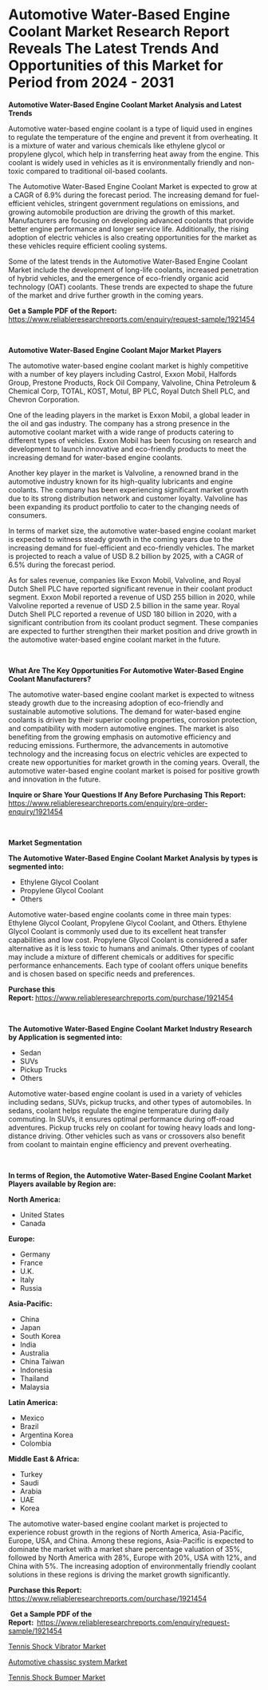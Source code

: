 <p><h1>Automotive Water-Based Engine Coolant Market Research Report Reveals The Latest Trends And Opportunities of this Market for Period from 2024 - 2031</h1></p><p><strong>Automotive Water-Based Engine Coolant Market Analysis and Latest Trends</strong></p>
<p><p>Automotive water-based engine coolant is a type of liquid used in engines to regulate the temperature of the engine and prevent it from overheating. It is a mixture of water and various chemicals like ethylene glycol or propylene glycol, which help in transferring heat away from the engine. This coolant is widely used in vehicles as it is environmentally friendly and non-toxic compared to traditional oil-based coolants.</p><p>The Automotive Water-Based Engine Coolant Market is expected to grow at a CAGR of 6.9% during the forecast period. The increasing demand for fuel-efficient vehicles, stringent government regulations on emissions, and growing automobile production are driving the growth of this market. Manufacturers are focusing on developing advanced coolants that provide better engine performance and longer service life. Additionally, the rising adoption of electric vehicles is also creating opportunities for the market as these vehicles require efficient cooling systems.</p><p>Some of the latest trends in the Automotive Water-Based Engine Coolant Market include the development of long-life coolants, increased penetration of hybrid vehicles, and the emergence of eco-friendly organic acid technology (OAT) coolants. These trends are expected to shape the future of the market and drive further growth in the coming years.</p></p>
<p><strong>Get a Sample PDF of the Report:&nbsp;</strong> <a href="https://www.reliableresearchreports.com/enquiry/request-sample/1921454">https://www.reliableresearchreports.com/enquiry/request-sample/1921454</a></p>
<p>&nbsp;</p>
<p><strong>Automotive Water-Based Engine Coolant Major Market Players</strong></p>
<p><p>The automotive water-based engine coolant market is highly competitive with a number of key players including Castrol, Exxon Mobil, Halfords Group, Prestone Products, Rock Oil Company, Valvoline, China Petroleum & Chemical Corp, TOTAL, KOST, Motul, BP PLC, Royal Dutch Shell PLC, and Chevron Corporation. </p><p>One of the leading players in the market is Exxon Mobil, a global leader in the oil and gas industry. The company has a strong presence in the automotive coolant market with a wide range of products catering to different types of vehicles. Exxon Mobil has been focusing on research and development to launch innovative and eco-friendly products to meet the increasing demand for water-based engine coolants.</p><p>Another key player in the market is Valvoline, a renowned brand in the automotive industry known for its high-quality lubricants and engine coolants. The company has been experiencing significant market growth due to its strong distribution network and customer loyalty. Valvoline has been expanding its product portfolio to cater to the changing needs of consumers.</p><p>In terms of market size, the automotive water-based engine coolant market is expected to witness steady growth in the coming years due to the increasing demand for fuel-efficient and eco-friendly vehicles. The market is projected to reach a value of USD 8.2 billion by 2025, with a CAGR of 6.5% during the forecast period.</p><p>As for sales revenue, companies like Exxon Mobil, Valvoline, and Royal Dutch Shell PLC have reported significant revenue in their coolant product segment. Exxon Mobil reported a revenue of USD 255 billion in 2020, while Valvoline reported a revenue of USD 2.5 billion in the same year. Royal Dutch Shell PLC reported a revenue of USD 180 billion in 2020, with a significant contribution from its coolant product segment. These companies are expected to further strengthen their market position and drive growth in the automotive water-based engine coolant market in the future.</p></p>
<p>&nbsp;</p>
<p><strong>What Are The Key Opportunities For Automotive Water-Based Engine Coolant Manufacturers?</strong></p>
<p><p>The automotive water-based engine coolant market is expected to witness steady growth due to the increasing adoption of eco-friendly and sustainable automotive solutions. The demand for water-based engine coolants is driven by their superior cooling properties, corrosion protection, and compatibility with modern automotive engines. The market is also benefiting from the growing emphasis on automotive efficiency and reducing emissions. Furthermore, the advancements in automotive technology and the increasing focus on electric vehicles are expected to create new opportunities for market growth in the coming years. Overall, the automotive water-based engine coolant market is poised for positive growth and innovation in the future.</p></p>
<p><strong>Inquire or Share Your Questions If Any Before Purchasing This Report:</strong> <a href="https://www.reliableresearchreports.com/enquiry/pre-order-enquiry/1921454">https://www.reliableresearchreports.com/enquiry/pre-order-enquiry/1921454</a></p>
<p>&nbsp;</p>
<p><strong>Market Segmentation</strong></p>
<p><strong>The Automotive Water-Based Engine Coolant Market Analysis by types is segmented into:</strong></p>
<p><ul><li>Ethylene Glycol Coolant</li><li>Propylene Glycol Coolant</li><li>Others</li></ul></p>
<p><p>Automotive water-based engine coolants come in three main types: Ethylene Glycol Coolant, Propylene Glycol Coolant, and Others. Ethylene Glycol Coolant is commonly used due to its excellent heat transfer capabilities and low cost. Propylene Glycol Coolant is considered a safer alternative as it is less toxic to humans and animals. Other types of coolant may include a mixture of different chemicals or additives for specific performance enhancements. Each type of coolant offers unique benefits and is chosen based on specific needs and preferences.</p></p>
<p><strong>Purchase this Report:&nbsp;</strong><a href="https://www.reliableresearchreports.com/purchase/1921454">https://www.reliableresearchreports.com/purchase/1921454</a></p>
<p>&nbsp;</p>
<p><strong>The Automotive Water-Based Engine Coolant Market Industry Research by Application is segmented into:</strong></p>
<p><ul><li>Sedan</li><li>SUVs</li><li>Pickup Trucks</li><li>Others</li></ul></p>
<p><p>Automotive water-based engine coolant is used in a variety of vehicles including sedans, SUVs, pickup trucks, and other types of automobiles. In sedans, coolant helps regulate the engine temperature during daily commuting. In SUVs, it ensures optimal performance during off-road adventures. Pickup trucks rely on coolant for towing heavy loads and long-distance driving. Other vehicles such as vans or crossovers also benefit from coolant to maintain engine efficiency and prevent overheating.</p></p>
<p>&nbsp;</p>
<p><strong>In terms of Region, the Automotive Water-Based Engine Coolant Market Players available by Region are:</strong></p>
<p>
    <p> <strong> North America: </strong>
        <ul>
            <li>United States</li>
            <li>Canada</li>
        </ul>
        </p> 
    <p> <strong> Europe: </strong>
        <ul>
            <li>Germany</li>
            <li>France</li>
            <li>U.K.</li>
            <li>Italy</li>
            <li>Russia</li>
        </ul>
        </p> 
    <p> <strong> Asia-Pacific: </strong>
        <ul>
            <li>China</li>
            <li>Japan</li>
            <li>South Korea</li>
            <li>India</li>
            <li>Australia</li>
            <li>China Taiwan</li>
            <li>Indonesia</li>
            <li>Thailand</li>
            <li>Malaysia</li>
        </ul>
        </p> 
    <p> <strong> Latin America: </strong>
        <ul>
            <li>Mexico</li>
            <li>Brazil</li>
            <li>Argentina Korea</li>
            <li>Colombia</li>
        </ul>
        </p> 
    <p> <strong> Middle East & Africa: </strong>
        <ul>
            <li>Turkey</li>
            <li>Saudi</li>
            <li>Arabia</li>
            <li>UAE</li>
            <li>Korea</li>
        </ul>
    </p>
    </p>
<p><p>The automotive water-based engine coolant market is projected to experience robust growth in the regions of North America, Asia-Pacific, Europe, USA, and China. Among these regions, Asia-Pacific is expected to dominate the market with a market share percentage valuation of 35%, followed by North America with 28%, Europe with 20%, USA with 12%, and China with 5%. The increasing adoption of environmentally friendly coolant solutions in these regions is driving the market growth significantly.</p></p>
<p><strong>Purchase this Report: </strong><a href="https://www.reliableresearchreports.com/purchase/1921454">https://www.reliableresearchreports.com/purchase/1921454</a></p>
<p>&nbsp;<strong>Get a Sample PDF of the Report:&nbsp;&nbsp;</strong><a href="https://www.reliableresearchreports.com/enquiry/request-sample/1921454">https://www.reliableresearchreports.com/enquiry/request-sample/1921454</a></p>
<p><strong></strong></p>
<p><p><a href="https://view.publitas.com/reportprime-1/tennis-shock-vibrator-market-analysis-and-market-size-global-industry-overview-market-segmentation-and-forecast-2023-to-2030/">Tennis Shock Vibrator Market</a></p><p><a href="https://view.publitas.com/reportprime-1/automotive-chassisc-system-market-research-report-unlocks-analysis-on-the-market-financial-status-market-size-and-market-revenue-upto-2030/">Automotive chassisc system Market</a></p><p><a href="https://view.publitas.com/reportprime-1/tennis-shock-bumper-market-a-comprehensive-report-of-its-market-share-growth-trends-2023-2030/">Tennis Shock Bumper Market</a></p></p>